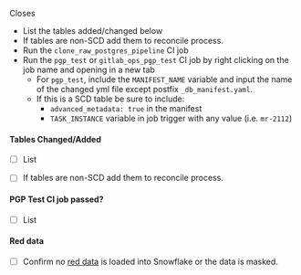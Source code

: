 Closes

* List the tables added/changed below
* If tables are non-SCD add them to reconcile process.
* Run the `clone_raw_postgres_pipeline` CI job
* Run the `pgp_test` or `gitlab_ops_pgp_test` CI job by right clicking on the job name and opening in a new tab
  * For `pgp_test`, include the `MANIFEST_NAME` variable and input the name of the changed yml file except postfix `_db_manifest.yaml`.
  * If this is a SCD table be sure to include:
    * `advanced_metadata: true` in the manifest
    * `TASK_INSTANCE` variable in job trigger with any value (i.e. `mr-2112`)

#### Tables Changed/Added

* [ ] List

* [ ] If tables are non-SCD add them to reconcile process.

#### PGP Test CI job passed?

* [ ] List

#### Red data

* [ ] Confirm no [red data](https://about.gitlab.com/handbook/business-technology/data-team/how-we-work/new-data-source/#red-data) is loaded into Snowflake or the data is masked.

